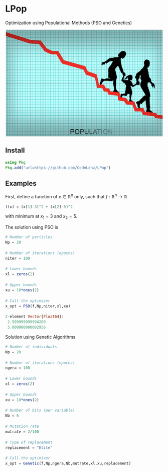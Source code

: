 # LPop

Optimization using Populational Methods (PSO and Genetics)

<p align="center">
<img src="./docs/population.png" alt="LPop" width="500">
</p>

## Install
```julia
using Pkg
Pkg.add("url=https://github.com/CodeLenz/LPop")
```

## Examples

First, define a function of $x \in \mathbb{R}^n$ only, such that $f:\mathbb{R}^n \to \mathbb{R}$

```julia
f(x) = (x[1]-3)^2 + (x[2]-5)^2
```
with minimum at $x_1=3$ and $x_2=5$.


The solution using PSO is 
```julia
# Number of particles
Np = 20

# Number of iterations (epochs)
niter = 100

# Lower bounds
xl = zeros(2)

# Upper bounds
xu = 10*ones(2)

# Call the optimizer
x_opt = PSO(f,Np,niter,xl,xu)

2-element Vector{Float64}:
 2.999999999994289
 5.000000000002956

```

Solution using Genetic Algorithms
```julia
# Number of individuals
Np = 20

# Number of iterations (epochs)
ngera = 100

# Lower bounds
xl = zeros(2)

# Upper bounds
xu = 10*ones(2)

# Number of bits (per variable)
Nb = 6

# Mutation rate
mutrate = 2/100

# Type of replacement
replacement = "Elite"

# Call the optimizer
x_opt = Genetic(f,Np,ngera,Nb,mutrate,xl,xu,replacement)

```
